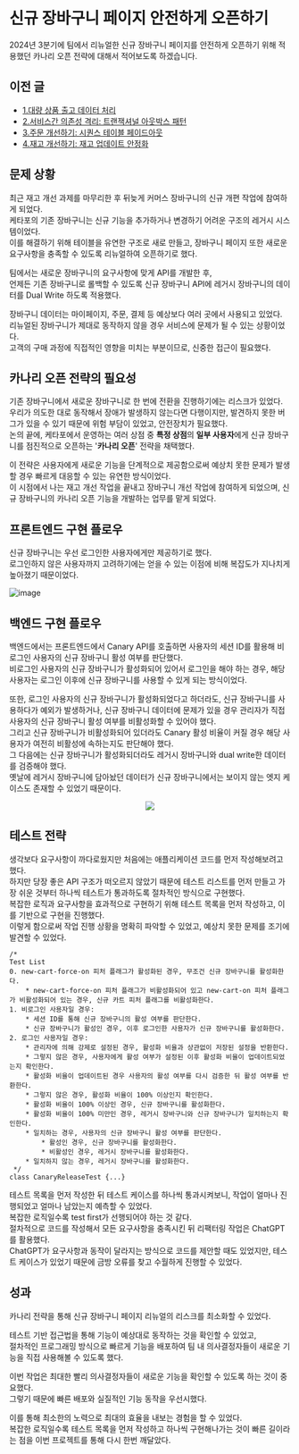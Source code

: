 # 신규 장바구니 페이지 안전하게 오픈하기

2024년 3분기에 팀에서 리뉴얼한 신규 장바구니 페이지를 안전하게 오픈하기 위해 적용했던 카나리 오픈 전략에 대해서 적어보도록 하겠습니다.

## 이전 글
- [1.대량 상품 출고 데이터 처리](https://github.com/ejoongseok/blog/blob/main/%EA%B0%9C%EB%B0%9C%EC%9D%BC%EC%A7%80/1.%EB%8C%80%EB%9F%89%20%EC%83%81%ED%92%88%20%EC%B6%9C%EA%B3%A0%20%EB%8D%B0%EC%9D%B4%ED%84%B0%20%EC%B2%98%EB%A6%AC.md)
- [2.서비스간 의존성 격리: 트랜잭셔널 아웃박스 패턴](https://github.com/ejoongseok/blog/blob/main/%EA%B0%9C%EB%B0%9C%EC%9D%BC%EC%A7%80/2.%EC%84%9C%EB%B9%84%EC%8A%A4%EA%B0%84%20%EC%9D%98%EC%A1%B4%EC%84%B1%20%EA%B2%A9%EB%A6%AC%3A%20%ED%8A%B8%EB%9E%9C%EC%9E%AD%EC%85%94%EB%84%90%20%EC%95%84%EC%9B%83%EB%B0%95%EC%8A%A4%20%ED%8C%A8%ED%84%B4.md)
- [3.주문 개선하기: 시퀀스 테이블 페이드아웃](https://github.com/ejoongseok/blog/blob/main/%EA%B0%9C%EB%B0%9C%EC%9D%BC%EC%A7%80/3.%EC%A3%BC%EB%AC%B8%20%EA%B0%9C%EC%84%A0%ED%95%98%EA%B8%B0%3A%20%EC%8B%9C%ED%80%80%EC%8A%A4%20%ED%85%8C%EC%9D%B4%EB%B8%94%20%ED%8E%98%EC%9D%B4%EB%93%9C%EC%95%84%EC%9B%83.md)
- [4.재고 개선하기: 재고 업데이트 안정화](https://github.com/ejoongseok/blog/blob/main/%EA%B0%9C%EB%B0%9C%EC%9D%BC%EC%A7%80/4.%EC%A3%BC%EB%AC%B8%20%EA%B0%9C%EC%84%A0%ED%95%98%EA%B8%B0%3A%20%EC%9E%AC%EA%B3%A0%20%EC%97%85%EB%8D%B0%EC%9D%B4%ED%8A%B8%20%EC%95%88%EC%A0%95%ED%99%94.md)

## 문제 상황

최근 재고 개선 과제를 마무리한 후 뒤늦게 커머스 장바구니의 신규 개편 작업에 참여하게 되었다.  
케타포의 기존 장바구니는 신규 기능을 추가하거나 변경하기 어려운 구조의 레거시 시스템이었다.  
이를 해결하기 위해 테이블을 유연한 구조로 새로 만들고, 장바구니 페이지 또한 새로운 요구사항을 충족할 수 있도록 리뉴얼하여 오픈하기로 했다.  

팀에서는 새로운 장바구니의 요구사항에 맞게 API를 개발한 후,  
언제든 기존 장바구니로 롤백할 수 있도록 신규 장바구니 API에 레거시 장바구니의 데이터를 Dual Write 하도록 적용했다.

장바구니 데이터는 마이페이지, 주문, 결제 등 예상보다 여러 곳에서 사용되고 있었다.  
리뉴얼된 장바구니가 제대로 동작하지 않을 경우 서비스에 문제가 될 수 있는 상황이었다.  
고객의 구매 과정에 직접적인 영향을 미치는 부분이므로, 신중한 접근이 필요했다.

## 카나리 오픈 전략의 필요성

기존 장바구니에서 새로운 장바구니로 한 번에 전환을 진행하기에는 리스크가 있었다.  
우리가 의도한 대로 동작해서 장애가 발생하지 않는다면 다행이지만, 발견하지 못한 버그가 있을 수 있기 때문에 위험 부담이 있었고, 안전장치가 필요했다.  
논의 끝에, 케타포에서 운영하는 여러 상점 중 **특정 상점**의 **일부 사용자**에게 신규 장바구니를 점진적으로 오픈하는 '**카나리 오픈**' 전략을 채택했다.  

이 전략은 사용자에게 새로운 기능을 단계적으로 제공함으로써 예상치 못한 문제가 발생할 경우 빠르게 대응할 수 있는 유연한 방식이었다.  
이 시점에서 나는 재고 개선 작업을 끝내고 장바구니 개선 작업에 참여하게 되었으며, 신규 장바구니의 카나리 오픈 기능을 개발하는 업무를 맡게 되었다.

## 프론트엔드 구현 플로우

신규 장바구니는 우선 로그인한 사용자에게만 제공하기로 했다.  
로그인하지 않은 사용자까지 고려하기에는 얻을 수 있는 이점에 비해 복잡도가 지나치게 높아졌기 때문이었다.  

![image](https://github.com/user-attachments/assets/b0f9bbff-2697-48e9-998f-9b465b6a5ed8)

## 백엔드 구현 플로우

백엔드에서는 프론트엔드에서 Canary API를 호출하면 사용자의 세션 ID를 활용해 비로그인 사용자의 신규 장바구니 활성 여부를 판단했다.  
비로그인 사용자의 신규 장바구니가 활성화되어 있어서 로그인을 해야 하는 경우, 해당 사용자는 로그인 이후에 신규 장바구니를 사용할 수 있게 되는 방식이었다.  

또한, 로그인 사용자의 신규 장바구니가 활성화되었다고 하더라도, 신규 장바구니를 사용하다가 예외가 발생하거나, 신규 장바구니 데이터에 문제가 있을 경우 관리자가 직접 사용자의 신규 장바구니 활성 여부를 비활성화할 수 있어야 했다.  
그리고 신규 장바구니가 비활성화되어 있더라도 Canary 활성 비율이 커질 경우 해당 사용자가 여전히 비활성에 속하는지도 판단해야 했다.  
그 다음에는 신규 장바구니가 활성화되더라도 레거시 장바구니와 dual write한 데이터를 검증해야 했다.  
옛날에 레거시 장바구니에 담아놨던 데이터가 신규 장바구니에서는 보이지 않는 엣지 케이스도 존재할 수 있었기 때문이다.  

<p align="center"><img src="https://github.com/user-attachments/assets/a4b92216-6fba-4736-b24b-78b75dc50263"></img></p>

## 테스트 전략

생각보다 요구사항이 까다로웠지만 처음에는 애플리케이션 코드를 먼저 작성해보려고 했다.  
하지만 당장 좋은 API 구조가 떠오르지 않았기 때문에 테스트 리스트를 먼저 만들고 가장 쉬운 것부터 하나씩 테스트가 통과하도록 절차적인 방식으로 구현했다.  
복잡한 로직과 요구사항을 효과적으로 구현하기 위해 테스트 목록을 먼저 작성하고, 이를 기반으로 구현을 진행했다.  
이렇게 함으로써 작업 진행 상황을 명확히 파악할 수 있었고, 예상치 못한 문제를 조기에 발견할 수 있었다.  

```
/*
Test List
0. new-cart-force-on 피처 플래그가 활성화된 경우, 무조건 신규 장바구니를 활성화한다.
    * new-cart-force-on 피처 플래그가 비활성화되어 있고 new-cart-on 피처 플래그가 비활성화되어 있는 경우, 신규 카트 피처 플래그를 비활성화한다.
1. 비로그인 사용자일 경우:
    * 세션 ID를 통해 신규 장바구니의 활성 여부를 판단한다.
    * 신규 장바구니가 활성인 경우, 이후 로그인한 사용자가 신규 장바구니를 활성화한다.
2. 로그인 사용자일 경우:
    * 관리자에 의해 강제로 설정된 경우, 활성화 비율과 상관없이 저장된 설정을 반환한다.
    * 그렇지 않은 경우, 사용자에게 활성 여부가 설정된 이후 활성화 비율이 업데이트되었는지 확인한다.
    * 활성화 비율이 업데이트된 경우 사용자의 활성 여부를 다시 검증한 뒤 활성 여부를 반환한다.
    * 그렇지 않은 경우, 활성화 비율이 100% 이상인지 확인한다.
    * 활성화 비율이 100% 이상인 경우, 신규 장바구니를 활성화한다.
    * 활성화 비율이 100% 미만인 경우, 레거시 장바구니와 신규 장바구니가 일치하는지 확인한다.
    * 일치하는 경우, 사용자의 신규 장바구니 활성 여부를 판단한다.
        * 활성인 경우, 신규 장바구니를 활성화한다.
        * 비활성인 경우, 레거시 장바구니를 활성화한다.
    * 일치하지 않는 경우, 레거시 장바구니를 활성화한다.
 */
class CanaryReleaseTest {...}

```

테스트 목록을 먼저 작성한 뒤 테스트 케이스를 하나씩 통과시켜보니, 작업이 얼마나 진행되었고 얼마나 남았는지 예측할 수 있었다.  
복잡한 로직일수록 test first가 선행되어야 하는 것 같다.  
절차적으로 코드를 작성해서 모든 요구사항을 충족시킨 뒤 리팩터링 작업은 ChatGPT를 활용했다.  
ChatGPT가 요구사항과 동작이 달라지는 방식으로 코드를 제안할 때도 있었지만, 테스트 케이스가 있었기 때문에 금방 오류를 찾고 수월하게 진행할 수 있었다.  

## 성과

카나리 전략을 통해 신규 장바구니 페이지 리뉴얼의 리스크를 최소화할 수 있었다.

테스트 기반 접근법을 통해 기능이 예상대로 동작하는 것을 확인할 수 있었고,   
절차적인 프로그래밍 방식으로 빠르게 기능을 배포하여 팀 내 의사결정자들이 새로운 기능을 직접 사용해볼 수 있도록 했다.  

이번 작업은 최대한 빨리 의사결정자들이 새로운 기능을 확인할 수 있도록 하는 것이 중요했다.  
그렇기 때문에 빠른 배포와 실질적인 기능 동작을 우선시했다.  

이를 통해 최소한의 노력으로 최대의 효율을 내보는 경험을 할 수 있었다.  
복잡한 로직일수록 테스트 목록을 먼저 작성하고 하나씩 구현해나가는 것이 빠른 길이라는 점을 이번 프로젝트를 통해 다시 한번 깨달았다.  
